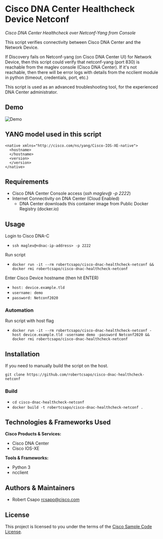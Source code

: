 # Cisco DNA Center Healthcheck Device Netconf

*Cisco DNA Center Healthcheck over Netconf-Yang from Console*

This script verifies connectivity between Cisco DNA Center and the Network Device.
 
If Discovery fails on Netconf-yang (on Cisco DNA Center UI) for Network Device, then this script could verify that netconf-yang (port 830) is reachable from the maglev console (Cisco DNA Center).
If it's not reachable, then there will be error logs with details from the ncclient module in python (timeout, credentials, port, etc.)
 
This script is used as an advanced troubleshooting tool, for the experienced DNA Center administrator.

## Demo

![Demo](./demo.gif)

## YANG model used in this script
```
<native xmlns="http://cisco.com/ns/yang/Cisco-IOS-XE-native">
  <hostname>
  </hostname>
  <version>
  </version>
</native>
```

## Requirements

* Cisco DNA Center Console access (_ssh maglev@<dnac-ip-address> -p 2222_)
* Internet Connectivity on DNA Center (Cloud Enabled)
  - DNA Center downloads this container image from Public Docker Registry (docker.io)



## Usage

Login to Cisco DNA-C
* ```ssh maglev@<dnac-ip-address> -p 2222```

Run script
* ```docker run -it --rm robertcsapo/cisco-dnac-healthcheck-netconf && docker rmi robertcsapo/cisco-dnac-healthcheck-netconf```

Enter Cisco Device hostname (then hit ENTER)
* ```host: device.example.tld```
* ```username: demo```
* ```password: Netconf2020```

### Automation

Run script with host flag
* ```docker run -it --rm robertcsapo/cisco-dnac-healthcheck-netconf -host device.example.tld -username demo -password Netconf2020 && docker rmi robertcsapo/cisco-dnac-healthcheck-netconf```

## Installation

If you need to manually build the script on the host.   
```
git clone https://github.com/robertcsapo/cisco-dnac-healthcheck-netconf
```

### Build
* ```cd cisco-dnac-healthcheck-netconf```
* ```docker build -t robertcsapo/cisco-dnac-healthcheck-netconf .```

## Technologies & Frameworks Used

**Cisco Products & Services:**

- Cisco DNA Center
- Cisco IOS-XE

**Tools & Frameworks:**

- Python 3
- ncclient

## Authors & Maintainers

- Robert Csapo <rcsapo@cisco.com>

## License

This project is licensed to you under the terms of the [Cisco Sample
Code License](./LICENSE).
